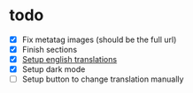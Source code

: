 # todo 

- [x] Fix metatag images (should be the full url)
- [x] Finish sections
- [x] [Setup english translations](https://phrase.com/blog/posts/step-step-guide-javascript-localization/)
- [x] Setup dark mode
- [ ] Setup button to change translation manually
